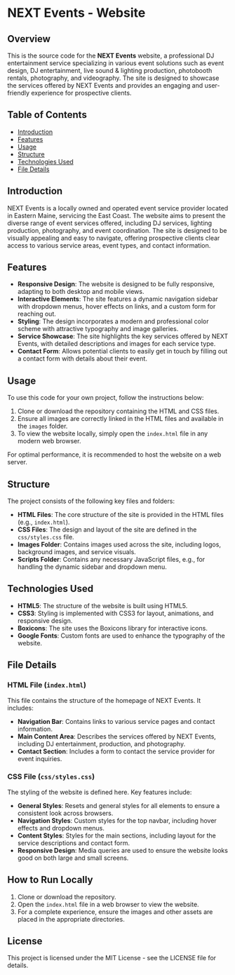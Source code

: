 
# NEXT Events - Website

## Overview
This is the source code for the **NEXT Events** website, a professional DJ entertainment service specializing in various event solutions such as event design, DJ entertainment, live sound & lighting production, photobooth rentals, photography, and videography. The site is designed to showcase the services offered by NEXT Events and provides an engaging and user-friendly experience for prospective clients.

## Table of Contents
- [Introduction](#introduction)
- [Features](#features)
- [Usage](#usage)
- [Structure](#structure)
- [Technologies Used](#technologies-used)
- [File Details](#file-details)

## Introduction
NEXT Events is a locally owned and operated event service provider located in Eastern Maine, servicing the East Coast. The website aims to present the diverse range of event services offered, including DJ services, lighting production, photography, and event coordination. The site is designed to be visually appealing and easy to navigate, offering prospective clients clear access to various service areas, event types, and contact information.

## Features
- **Responsive Design**: The website is designed to be fully responsive, adapting to both desktop and mobile views.
- **Interactive Elements**: The site features a dynamic navigation sidebar with dropdown menus, hover effects on links, and a custom form for reaching out.
- **Styling**: The design incorporates a modern and professional color scheme with attractive typography and image galleries.
- **Service Showcase**: The site highlights the key services offered by NEXT Events, with detailed descriptions and images for each service type.
- **Contact Form**: Allows potential clients to easily get in touch by filling out a contact form with details about their event.

## Usage
To use this code for your own project, follow the instructions below:
1. Clone or download the repository containing the HTML and CSS files.
2. Ensure all images are correctly linked in the HTML files and available in the `images` folder.
3. To view the website locally, simply open the `index.html` file in any modern web browser.

For optimal performance, it is recommended to host the website on a web server.

## Structure
The project consists of the following key files and folders:
- **HTML Files**: The core structure of the site is provided in the HTML files (e.g., `index.html`).
- **CSS Files**: The design and layout of the site are defined in the `css/styles.css` file.
- **Images Folder**: Contains images used across the site, including logos, background images, and service visuals.
- **Scripts Folder**: Contains any necessary JavaScript files, e.g., for handling the dynamic sidebar and dropdown menu.

## Technologies Used
- **HTML5**: The structure of the website is built using HTML5.
- **CSS3**: Styling is implemented with CSS3 for layout, animations, and responsive design.
- **Boxicons**: The site uses the Boxicons library for interactive icons.
- **Google Fonts**: Custom fonts are used to enhance the typography of the website.

## File Details

### HTML File (`index.html`)
This file contains the structure of the homepage of NEXT Events. It includes:
- **Navigation Bar**: Contains links to various service pages and contact information.
- **Main Content Area**: Describes the services offered by NEXT Events, including DJ entertainment, production, and photography.
- **Contact Section**: Includes a form to contact the service provider for event inquiries.

### CSS File (`css/styles.css`)
The styling of the website is defined here. Key features include:
- **General Styles**: Resets and general styles for all elements to ensure a consistent look across browsers.
- **Navigation Styles**: Custom styles for the top navbar, including hover effects and dropdown menus.
- **Content Styles**: Styles for the main sections, including layout for the service descriptions and contact form.
- **Responsive Design**: Media queries are used to ensure the website looks good on both large and small screens.

## How to Run Locally
1. Clone or download the repository.
2. Open the `index.html` file in a web browser to view the website.
3. For a complete experience, ensure the images and other assets are placed in the appropriate directories.

## License
This project is licensed under the MIT License - see the LICENSE file for details.
